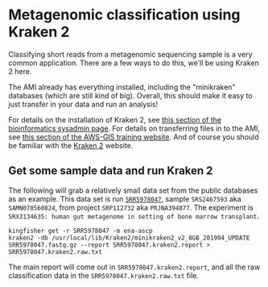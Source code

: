 # Metagenomic classification using Kraken 2

Classifying short reads from a metagenomic sequencing sample is a very common application. There are a few ways to do this, we'll be using Kraken 2 here.

The AMI already has everything installed, including the "minikraken" databases (which are still kind of big). Overall, this should make it easy to just transfer in your data and run an analysis!

For details on the installation of Kraken 2, see [this section of the bioinformatics sysadmin page](https://github.com/swainechen/chenlab-training/blob/main/sysadmin/bioinformatics.md#Kraken-2). For details on transferring files in to the AMI, see [this section of the AWS-GIS training website](http://slchen-lab-training.s3-website-ap-southeast-1.amazonaws.com/12-creates3sharedata/05-datatransfer-local2ec2.html). And of course you should be familiar with the [Kraken 2](https://ccb.jhu.edu/software/kraken2/) website.

## Get some sample data and run Kraken 2
The following will grab a relatively small data set from the public databases as an example. This data set is run [`SRR5978047`](https://www.ncbi.nlm.nih.gov/sra/?term=SRR5978047), sample `SRS2467593` aka `SAMN078560824`, from project `SRP112732` aka `PRJNA394877`. The experiment is `SRX3134635: human gut metagenome in setting of bone marrow transplant`.
```
kingfisher get -r SRR5978047 -m ena-ascp
kraken2 -db /usr/local/lib/Kraken2/minikraken2_v2_8GB_201904_UPDATE SRR5978047.fastq.gz --report SRR5978047.kraken2.report > SRR5978047.kraken2.raw.txt
```

The main report will come out in `SRR5978047.kraken2.report`, and all the raw classification data in the `SRR5978047.kraken2.raw.txt` file.
